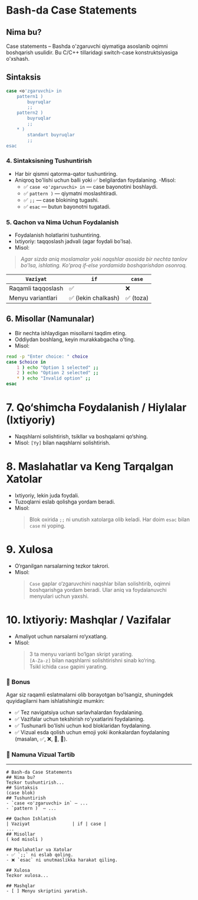 # Bash-da Case Statements

## Nima bu?
Case statements – Bashda o'zgaruvchi qiymatiga asoslanib oqimni boshqarish usulidir. Bu C/C++ tillaridagi switch-case konstruktsiyasiga o'xshash.

## Sintaksis
```bash
case <o'zgaruvchi> in
    pattern1 )
        buyruqlar
        ;;
    pattern2 )
        buyruqlar
        ;;
    * )
        standart buyruqlar
        ;;
esac
```
### 4. **Sintaksisning Tushuntirish**
- Har bir qismni qatorma-qator tushuntiring.
- Aniqroq bo'lishi uchun balli yoki ✅ belgilardan foydalaning.
-Misol:
  - ✅ `case <o'zgaruvchi> in` — case bayonotini boshlaydi.
  - ✅ `pattern )` — qiymatni moslashtiradi.
  - ✅ `;;` — case blokining tugashi.
  - ✅ `esac` — butun bayonotni tugatadi.
### 5. **Qachon va Nima Uchun Foydalanish**
- Foydalanish holatlarini tushuntiring.
- Ixtiyoriy: taqqoslash jadvali (agar foydali bo'lsa).
- Misol:
> *Agar sizda aniq moslamalar yoki naqshlar asosida bir nechta tanlov bo'lsa, ishlating. Ko'proq if-else yordamida boshqarishdan osonroq.*

| `Vaziyat`            | `if`               | `case`   |
| ------------------ | ------------------ | -------- |
| Raqamli taqqoslash | ✅                 | ❌       |
| Menyu variantlari	 | ✅ (lekin chalkash)| ✅ (toza)|
## 6. Misollar (Namunalar)
- Bir nechta ishlaydigan misollarni taqdim eting.
- Oddiydan boshlang, keyin murakkabgacha o'ting.
- Misol:
```bash
read -p "Enter choice: " choice
case $choice in
    1 ) echo "Option 1 selected" ;;
    2 ) echo "Option 2 selected" ;;
    * ) echo "Invalid option" ;;
esac
```
# 7. Qo‘shimcha Foydalanish / Hiylalar (Ixtiyoriy)

- Naqshlarni solishtirish, tsikllar va boshqalarni qo‘shing.
- Misol: `[Yy]` bilan naqshlarni solishtirish.

# 8. Maslahatlar va Keng Tarqalgan Xatolar

- Ixtiyoriy, lekin juda foydali.
- Tuzoqlarni eslab qolishga yordam beradi.
- Misol:  
  > Blok oxirida `;;` ni unutish xatolarga olib keladi. Har doim `esac` bilan `case` ni yoping.

# 9. Xulosa

- O‘rganilgan narsalarning tezkor takrori.
- Misol:  
  > `Case` gaplar o‘zgaruvchini naqshlar bilan solishtirib, oqimni boshqarishga yordam beradi. Ular aniq va foydalanuvchi menyulari uchun yaxshi.

# 10. Ixtiyoriy: Mashqlar / Vazifalar

- Amaliyot uchun narsalarni ro‘yxatlang.
- Misol:  
  > 3 ta menyu varianti bo‘lgan skript yarating.  
  > `[A-Za-z]` bilan naqshlarni solishtirishni sinab ko‘ring.  
  > Tsikl ichida `case` gapini yarating.
### 🔖 Bonus  
Agar siz raqamli eslatmalarni olib borayotgan bo'lsangiz, shuningdek quyidagilarni ham ishlatishingiz mumkin:
- ✅ Tez navigatsiya uchun sarlavhalardan foydalaning.  
- ✅ Vazifalar uchun tekshirish ro'yxatlarini foydalaning.  
- ✅ Tushunarli bo'lishi uchun kod bloklaridan foydalaning.  
- ✅ Vizual esda qolish uchun emoji yoki ikonkalardan foydalaning (masalan, ✅, ❌, 🧩, 🚀).
### 📂 Namuna Vizual Tartib
---
```
# Bash-da Case Statements
## Nima bu?  
Tezkor tushuntirish...
## Sintaksis  
(case blok)
## Tushuntirish  
- `case <o'zgaruvchi> in` — ...
- `pattern )` — ...

## Qachon Ishlatish  
| Vaziyat                | if | case |
...
## Misollar  
( kod misoli )

## Maslahatlar va Xatolar  
- ✅ `;;` ni eslab qoling.  
- ❌ `esac` ni unutmaslikka harakat qiling.

## Xulosa  
Tezkor xulosa...

## Mashqlar  
- [ ] Menyu skriptini yaratish.
```